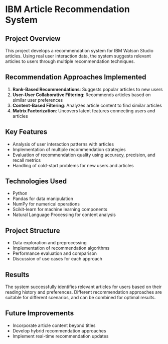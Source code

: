 
# IBM Article Recommendation System

## Project Overview
This project develops a recommendation system for IBM Watson Studio articles. Using real user interaction data, the system suggests relevant articles to users through multiple recommendation techniques.

## Recommendation Approaches Implemented
1. **Rank-Based Recommendations**: Suggests popular articles to new users
2. **User-User Collaborative Filtering**: Recommends articles based on similar user preferences
3. **Content-Based Filtering**: Analyzes article content to find similar articles
4. **Matrix Factorization**: Uncovers latent features connecting users and articles

## Key Features
- Analysis of user interaction patterns with articles
- Implementation of multiple recommendation strategies
- Evaluation of recommendation quality using accuracy, precision, and recall metrics
- Handling of cold-start problems for new users and articles

## Technologies Used
- Python
- Pandas for data manipulation
- NumPy for numerical operations
- Scikit-learn for machine learning components
- Natural Language Processing for content analysis

## Project Structure
- Data exploration and preprocessing
- Implementation of recommendation algorithms
- Performance evaluation and comparison
- Discussion of use cases for each approach

## Results
The system successfully identifies relevant articles for users based on their reading history and preferences. Different recommendation approaches are suitable for different scenarios, and can be combined for optimal results.

## Future Improvements
- Incorporate article content beyond titles
- Develop hybrid recommendation approaches
- Implement real-time recommendation updates